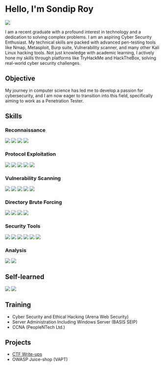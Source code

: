 # Hello, I'm Sondip Roy
<a href="https://www.linkedin.com/in/sondiproy0/"><img src="https://img.shields.io/badge/-LinkedIn-0072b1?&style=for-the-badge&logo=linkedin&logoColor=white" /></a>


I am a recent graduate with a profound interest in technology and a dedication to solving complex problems. I am an aspiring Cyber Security Enthusiast. My technical skills are packed with advanced pen-testing tools like Nmap, Metasploit, Burp suite, Vulnerability scanner, and many other Kali Linux hacking tools. Not just knowledge with academic learning, I actively hone my skills through platforms like TryHackMe and HackTheBox, solving real-world cyber security challenges.

## Objective

My journey in computer science has led me to develop a passion for cybersecurity, and I am now eager to transition into this field, specifically aiming to work as a Penetration Tester.

## Skills

### Reconnaissance
<div>
    <img src="https://img.shields.io/badge/-Nmap-259DAD?style=for-the-badge&logo=Nmap&logoColor=white" />
    <img src="https://img.shields.io/badge/-Masscan-000000?style=for-the-badge&logo=Masscan&logoColor=white" />
    <img src="https://img.shields.io/badge/-theHarvester-FFA500?style=for-the-badge&logo=theHarvester&logoColor=white" />
    <img src="https://img.shields.io/badge/-Amass-8A2BE2?style=for-the-badge&logo=Amass&logoColor=white" />
</div>

### Protocol Exploitation
<div>
    <img src="https://img.shields.io/badge/-SMB-5C5C5C?style=for-the-badge&logo=Windows-Terminal&logoColor=white" />
    <img src="https://img.shields.io/badge/-FTP-FF6600?style=for-the-badge&logo=FileZilla&logoColor=white" />
    <img src="https://img.shields.io/badge/-SSH-000000?style=for-the-badge&logo=GNU-Bash&logoColor=white" />
    <img src="https://img.shields.io/badge/-RDP-0078D4?style=for-the-badge&logo=Microsoft-Remote-Desktop&logoColor=white" />
    <img src="https://img.shields.io/badge/-HTTP%2FHTTPS-FF5722?style=for-the-badge&logo=Internet-Explorer&logoColor=white" />
</div>

### Vulnerability Scanning
<div>
    <img src="https://img.shields.io/badge/-Nessus-289BF1?style=for-the-badge&logo=Nessus&logoColor=white" />
    <img src="https://img.shields.io/badge/-Nikto-000000?style=for-the-badge&logo=Nikto&logoColor=white" />
    <img src="https://img.shields.io/badge/-Nuclei-00BFFF?style=for-the-badge&logo=Nuclei&logoColor=white" />
    <img src="https://img.shields.io/badge/-WPScan-259DAD?style=for-the-badge&logo=WPScan&logoColor=white" />
    <img src="https://img.shields.io/badge/-Droopescan-8A2BE2?style=for-the-badge&logo=Droopescan&logoColor=white" />
</div>

### Directory Brute Forcing
<div>
    <img src="https://img.shields.io/badge/-Gobuster-00ADD8?style=for-the-badge&logo=go&logoColor=white" />
    <img src="https://img.shields.io/badge/-FFuf-111111?style=for-the-badge&logo=ffuf&logoColor=white" />
    <img src="https://img.shields.io/badge/-Dirbuster-DD4B35?style=for-the-badge&logo=kali-linux&logoColor=white" />
    <img src="https://img.shields.io/badge/-Dirsearch-3776AB?style=for-the-badge&logo=python&logoColor=white" />
</div>

### Security Tools
<div>
    <img src="https://img.shields.io/badge/-Metasploit-EB340A?style=for-the-badge&logo=metasploit&logoColor=white" />
    <img src="https://img.shields.io/badge/-SQLmap-000000?style=for-the-badge&logo=sqlmap&logoColor=white" />
    <img src="https://img.shields.io/badge/-Mimikatz-0078D6?style=for-the-badge&logo=microsoft&logoColor=white" />
    <img src="https://img.shields.io/badge/-Hashcat-000000?style=for-the-badge&logo=hashcat&logoColor=white" />
    <img src="https://img.shields.io/badge/-John%20the%20Ripper-D90F0F?style=for-the-badge&logo=johntheripper&logoColor=white" />
    <img src="https://img.shields.io/badge/-SecLists-4B9CD3?style=for-the-badge&logo=bookstack&logoColor=white" />
</div>

### Analysis
<div>
    <img src="https://img.shields.io/badge/-Wireshark-1679A7?style=for-the-badge&logo=wireshark&logoColor=white" />
    <img src="https://img.shields.io/badge/-Burp%20Suite-FF6633?style=for-the-badge&logo=burpsuite&logoColor=white" />
</div>


## Self-learned
<div>
    <img src="https://img.shields.io/badge/-Network%2B-00AEEF?style=for-the-badge&logo=CompTIA&logoColor=white" />
    <img src="https://img.shields.io/badge/-Security%2B-003B57?style=for-the-badge&logo=CompTIA&logoColor=white" />
</div>

## Training
- Cyber Security and Ethical Hacking (Arena Web Security)
- Server Administration Including Windows Server (BASIS SEIP)
- CCNA (PeopleNTech Ltd.)
  
## Projects
- <a href="https://github.com/sondiproy0/ctf-writeups/tree/main">CTF Write-ups</a>
- OWASP Juice-shop (VAPT)
